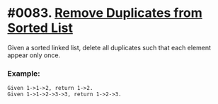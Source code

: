 # #0083. [Remove Duplicates from Sorted List](https://leetcode.com/problems/remove-duplicates-from-sorted-list/?tab=Description) 

Given a sorted linked list, delete all duplicates such that each element appear only once.

### Example:
    Given 1->1->2, return 1->2.
    Given 1->1->2->3->3, return 1->2->3.